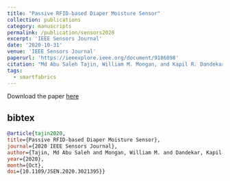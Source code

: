 ```yaml
---
title: "Passive RFID-based Diaper Moisture Sensor"
collection: publications
category: manuscripts
permalink: /publication/sensors2020
excerpt: 'IEEE Sensors Journal'
date: '2020-10-31'
venue: 'IEEE Sensors Journal'
paperurl: 'https://ieeexplore.ieee.org/document/9186098'
citation: "Md Abu Saleh Tajin, William M. Mongan, and Kapil R. Dandekar.  Passive RFID-based Diaper Moisture Sensor.  IEEE Sensors Journal, October 2020."
tags: 
  - smartfabrics
---
```


Download the paper [here](https://par.nsf.gov/servlets/purl/10195509)

## bibtex
```bibtex
@article{tajin2020, 
title={Passive RFID-based Diaper Moisture Sensor}, 
journal={2020 IEEE Sensors Journal}, 
author={Tajin, Md Abu Saleh and Mongan, William M. and Dandekar, Kapil R.}, 
year={2020}, 
month={Oct},
doi={10.1109/JSEN.2020.3021395}}
```